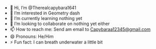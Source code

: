 - 👋 Hi, I’m @Therealcapybara1641
- 👀 I’m interested in Geometry dash 
- 🌱 I’m currently learning nothing yet
- 💞️ I’m looking to collaborate on nothing yet either 
- 📫 How to reach me: Send am email to Capybaraa12345@gmail.com
- 😄 Pronouns: He/Him
- ⚡ Fun fact: I can breath underwater a little bit

<!---
Therealcapybara1641/Therealcapybara1641 is a ✨ special ✨ repository because its `README.md` (this file) appears on your GitHub profile.
You can click the Preview link to take a look at your changes.
--->
